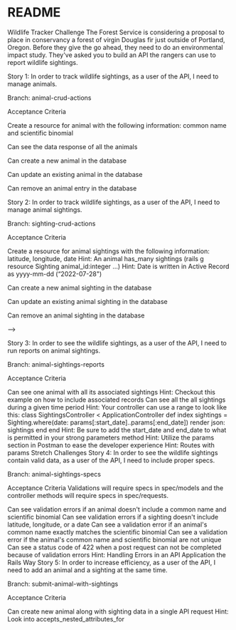 # README

Wildlife Tracker Challenge
The Forest Service is considering a proposal to place in conservancy a forest of virgin Douglas fir just outside of Portland, Oregon. Before they give the go ahead, they need to do an environmental impact study. They've asked you to build an API the rangers can use to report wildlife sightings.

Story 1: In order to track wildlife sightings, as a user of the API, I need to manage animals.

Branch: animal-crud-actions

Acceptance Criteria

Create a resource for animal with the following information: common name and scientific binomial

<!-- rails generate resource Creature  common_name:string scientific_binomial:string -->

Can see the data response of all the animals

<!-- def index
        creatures = Creature.all 
        render json: creatures
    end
    
    get 'creatures' => 'creatures#index'

/////////postman///////

    get localhost:3000/creatures send

     {
        "id": 1,
        "common_name": "human",
        "scientific_binomial": "homosapien",
        "created_at": "2022-09-10T21:12:55.084Z",
        "updated_at": "2022-09-10T21:12:55.084Z"
    } -->

Can create a new animal in the database

<!-- def create
        creatures = Creature.create(creatures_params)
        if creatures.valid?
          render json: creatures
        else
          render json: creatures.errors
        end
      end
    
      private
      def creatures_params
        params.require(:creature).permit(:common_name, :scientific_binomial)
      end

      post 'creatures' => 'creatures#create'

//////////postman////////

post localhost:30000/creatures

{
    "common_name": "crocadile",
        "scientific_binomial": "Crocodylinae"
}

///////return//////

{
    "id": 2,
    "common_name": "crocadile",
    "scientific_binomial": "Crocodylinae",
    "created_at": "2022-09-10T21:44:40.617Z",
    "updated_at": "2022-09-10T21:44:40.617Z"
} -->



Can update an existing animal in the database
<!-- def update
        creatures = Creature.find(params[:id])
        creatures.update(creatures_params)
        if creatures.valid?
            render json: creatures
          else
            render json: creatures.errors
          end
        end

        post 'creatures' => 'creatures#create

        ///////posman//////

        patch localhost:3000/creatures/2

        {
    "common_name": "crocadile",
        "scientific_binomial": "Crocodylinae"
}

{
    "common_name": "crocadilians",
    "scientific_binomial": "Crocodylinae",
    "id": 2,
    "created_at": "2022-09-10T21:44:40.617Z",
    "updated_at": "2022-09-10T21:58:08.609Z"
} -->



Can remove an animal entry in the database

<!-- def destroy
            creatures = Creature.find(params[:id])
            if creatures.destroy
              render json: creatures
            else
              render json: creatures.errors
            end
          end

          delete 'creatures/:id' => 'creatures#destroy'
///////postman///////

delete http://localhost:3000/creatures/3/4   send -->


Story 2: In order to track wildlife sightings, as a user of the API, I need to manage animal sightings.

Branch: sighting-crud-actions

Acceptance Criteria

Create a resource for animal sightings with the following information: latitude, longitude, date
Hint: An animal has_many sightings (rails g resource Sighting animal_id:integer ...)
Hint: Date is written in Active Record as yyyy-mm-dd (“2022-07-28")

<!-- rails generate resource Sighting animal_id:integer latitude:string longitude:string date:string -->


Can create a new animal sighting in the database 

<!-- def create
        sightings = Sighting.create(sightings_params)
        if sightings.valid?
          render json: sightings
        else
          render json: sightings.errors
        end
      end
      private
      def sightings_params
        params.require(:sighting).permit(:animal_id, :latitude, :longitude, :date)
      end -->

Can update an existing animal sighting in the database

<!-- def update
        sightings = Sighting.find(params[:id])
        sightings.update(sightings_params)
        if sightings.valid?
            render json: sightings
          else
            render json: sightings.errors
          end
        end  -->

<!-- {
    "animal_id": 4,
        "latitude": "0.0000",
        "longitude": "0.0000",
        "date": "2022-09-10"
}

{
    "animal_id": 4,
        "latitude": "1.11111",
        "longitude": "1.1111",
        "date": "2022-09-10"
} -->


Can remove an animal sighting in the database

<!-- def destroy
            sightings = Sighting.find(params[:id])
            if sightings.destroy
              render json: sightings
            else
              render json: sightings.errors
            end
          end -->
<!-- ///////postman///////

delete http://localhost:3000/sightings/6   send --> -->
Story 3: In order to see the wildlife sightings, as a user of the API, I need to run reports on animal sightings.

Branch: animal-sightings-reports

Acceptance Criteria

Can see one animal with all its associated sightings
Hint: Checkout this example on how to include associated records
Can see all the all sightings during a given time period
Hint: Your controller can use a range to look like this:
class SightingsController < ApplicationController
  def index
    sightings = Sighting.where(date: params[:start_date]..params[:end_date])
    render json: sightings
  end
end
Hint: Be sure to add the start_date and end_date to what is permitted in your strong parameters method
Hint: Utilize the params section in Postman to ease the developer experience
Hint: Routes with params
Stretch Challenges
Story 4: In order to see the wildlife sightings contain valid data, as a user of the API, I need to include proper specs.

Branch: animal-sightings-specs

Acceptance Criteria
Validations will require specs in spec/models and the controller methods will require specs in spec/requests.

Can see validation errors if an animal doesn't include a common name and scientific binomial
Can see validation errors if a sighting doesn't include latitude, longitude, or a date
Can see a validation error if an animal's common name exactly matches the scientific binomial
Can see a validation error if the animal's common name and scientific binomial are not unique
Can see a status code of 422 when a post request can not be completed because of validation errors
Hint: Handling Errors in an API Application the Rails Way
Story 5: In order to increase efficiency, as a user of the API, I need to add an animal and a sighting at the same time.

Branch: submit-animal-with-sightings

Acceptance Criteria

Can create new animal along with sighting data in a single API request
Hint: Look into accepts_nested_attributes_for